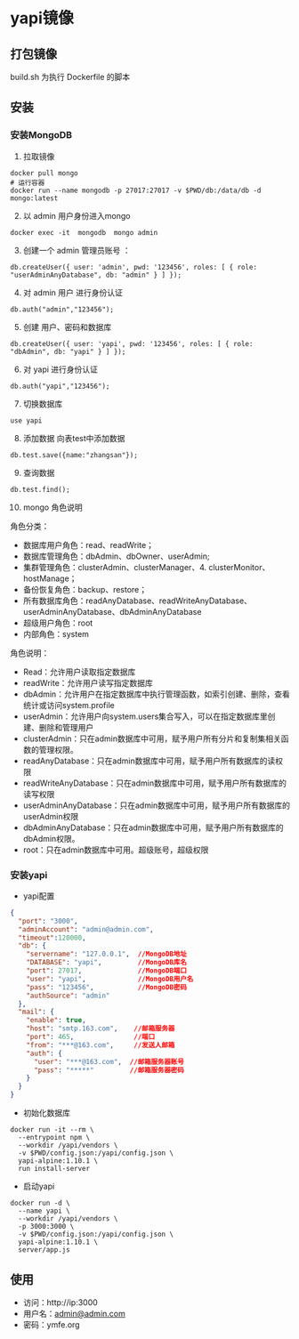# yapi镜像

## 打包镜像
build.sh 为执行 Dockerfile 的脚本

## 安装
### 安装MongoDB

1. 拉取镜像

```shell
docker pull mongo
# 运行容器
docker run --name mongodb -p 27017:27017 -v $PWD/db:/data/db -d mongo:latest
```

2. 以 admin 用户身份进入mongo

```shell
docker exec -it  mongodb  mongo admin
```

3. 创建一个 admin 管理员账号 ：

```shell
db.createUser({ user: 'admin', pwd: '123456', roles: [ { role: "userAdminAnyDatabase", db: "admin" } ] });
```

4. 对 admin 用户 进行身份认证

```shell
db.auth("admin","123456");
``````

5. 创建 用户、密码和数据库

```shell
db.createUser({ user: 'yapi', pwd: '123456', roles: [ { role: "dbAdmin", db: "yapi" } ] });
```

6. 对 yapi 进行身份认证

```shell
db.auth("yapi","123456");
```

7. 切换数据库

```shell
use yapi
```

8. 添加数据
向表test中添加数据

```shell
db.test.save({name:"zhangsan"});
```

9. 查询数据

```shell
db.test.find();
```

10. mongo 角色说明

角色分类：  
- 数据库用户角色：read、readWrite；
- 数据库管理角色：dbAdmin、dbOwner、userAdmin;
- 集群管理角色：clusterAdmin、clusterManager、4. clusterMonitor、hostManage；
- 备份恢复角色：backup、restore；
- 所有数据库角色：readAnyDatabase、readWriteAnyDatabase、userAdminAnyDatabase、dbAdminAnyDatabase
- 超级用户角色：root
- 内部角色：system

角色说明：
- Read：允许用户读取指定数据库
- readWrite：允许用户读写指定数据库
- dbAdmin：允许用户在指定数据库中执行管理函数，如索引创建、删除，查看统计或访问system.profile
- userAdmin：允许用户向system.users集合写入，可以在指定数据库里创建、删除和管理用户
- clusterAdmin：只在admin数据库中可用，赋予用户所有分片和复制集相关函数的管理权限。
- readAnyDatabase：只在admin数据库中可用，赋予用户所有数据库的读权限
- readWriteAnyDatabase：只在admin数据库中可用，赋予用户所有数据库的读写权限
- userAdminAnyDatabase：只在admin数据库中可用，赋予用户所有数据库的userAdmin权限
- dbAdminAnyDatabase：只在admin数据库中可用，赋予用户所有数据库的dbAdmin权限。
- root：只在admin数据库中可用。超级账号，超级权限

### 安装yapi

- yapi配置
```json
{
  "port": "3000",
  "adminAccount": "admin@admin.com",
  "timeout":120000,
  "db": {
    "servername": "127.0.0.1",  //MongoDB地址
    "DATABASE": "yapi",         //MongoDB库名
    "port": 27017,              //MongoDB端口
    "user": "yapi",             //MongoDB用户名
    "pass": "123456",           //MongoDB密码
    "authSource": "admin"
  },
  "mail": {
    "enable": true,
    "host": "smtp.163.com",    //邮箱服务器
    "port": 465,               //端口
    "from": "***@163.com",     //发送人邮箱
    "auth": {
      "user": "***@163.com",  //邮箱服务器账号
      "pass": "*****"         //邮箱服务器密码
    }
  }
}
```

- 初始化数据库

```shell script
docker run -it --rm \
  --entrypoint npm \
  --workdir /yapi/vendors \
  -v $PWD/config.json:/yapi/config.json \
  yapi-alpine:1.10.1 \
  run install-server
```

- 启动yapi

```shell script
docker run -d \
  --name yapi \
  --workdir /yapi/vendors \
  -p 3000:3000 \
  -v $PWD/config.json:/yapi/config.json \
  yapi-alpine:1.10.1 \
  server/app.js
```

## 使用

- 访问：http://ip:3000
- 用户名：admin@admin.com
- 密码：ymfe.org

